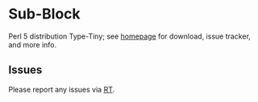 # Sub-Block

Perl 5 distribution Type-Tiny; see [homepage](https://metacpan.org/release/Sub-Block)
for download, issue tracker, and more info.

## Issues

Please report any issues via [RT](https://rt.cpan.org/Dist/Display.html?Queue=Sub-Block).
